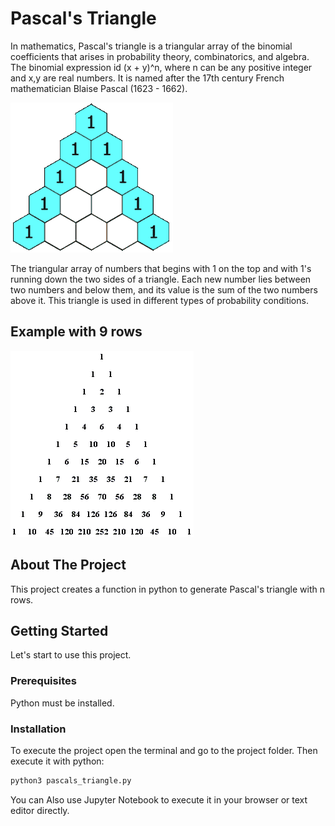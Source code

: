 # Pascal's Triangle

In mathematics, Pascal's triangle is a triangular array of the binomial coefficients that arises in probability theory, combinatorics, and algebra. The binomial expression id  (x + y)^n, where n can be any positive integer and x,y are real numbers. It is named after the 17th century French mathematician Blaise Pascal (1623 - 1662).

![ Pascal's triangle](./PascalTriangleAnimated.gif "Pascal's triangle")

The triangular array of numbers that begins with 1 on the top and with 1's running down the two sides of a triangle. Each new number lies between two numbers and below them, and its value is the sum of the two numbers above it. This triangle is used in different types of probability conditions.

## Example with 9 rows

![ Pascal's triangle with 9 rows](./PTriangle.gif "Pascal's triangle with  9 rows")

## About The Project

This project creates a function in python to generate Pascal's triangle with n rows.

## Getting Started

Let's start to use this project.

### Prerequisites

Python must be installed.

### Installation

To execute the project open the terminal and go to the project folder. Then execute it with python:

```sh
python3 pascals_triangle.py
```

You can Also use Jupyter Notebook to execute it in your browser or text editor directly.
